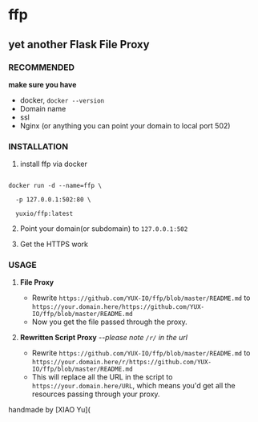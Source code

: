 # ffp

## yet another Flask File Proxy

### RECOMMENDED

**make sure you have**

- docker, `docker --version`
- Domain name
- ssl
- Nginx (or anything you can point your domain to local port 502)

### INSTALLATION

1. install ffp via docker 

```shell

docker run -d --name=ffp \

  -p 127.0.0.1:502:80 \

  yuxio/ffp:latest

```

2. Point your domain(or subdomain) to `127.0.0.1:502`

3. Get the HTTPS work

### USAGE

1. **File Proxy**
   - Rewrite `https://github.com/YUX-IO/ffp/blob/master/README.md` to `https://your.domain.here/https://github.com/YUX-IO/ffp/blob/master/README.md`
   - Now you get the file passed through the proxy.

2. **Rewritten Script Proxy**          --*please note `/r/` in the url*
   - Rewrite `https://github.com/YUX-IO/ffp/blob/master/README.md` to `https://your.domain.here/r/https://github.com/YUX-IO/ffp/blob/master/README.md`
   - This will replace all the URL in the script to `https://your.domain.here/URL`, which means you'd get all the resources passing through your proxy.

handmade by [XIAO Yu](